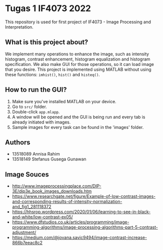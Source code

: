 # Tugas 1 IF4073 2022
This repository is used for first project of IF4073 - Image Processing and Interpretation.

## What is this project about?
We implement many operations to enhance the image, such as intensity histogram, contrast enhancement, histogram equalization and histogram specification. We also make GUI for those operations, so it can load image that you desire. This project is implemented using MATLAB without using these functions: ```imhist()```, ```hist()``` and ```histeq()```.

## How to run the GUI?
1. Make sure you've installed MATLAB on your device.
2. Go to ```src/``` folder.
3. Double-click ```app.mlapp```.
4. A window will be opened and the GUI is being run and every tab is already initiated with images.
5. Sample images for every task can be found in the 'images' folder.

## Authors
- 13518089 Annisa Rahim
- 13518149 Stefanus Gusega Gunawan

## Image Souces
- http://www.imageprocessingplace.com/DIP-3E/dip3e_book_images_downloads.htm 
- https://www.researchgate.net/figure/Example-of-low-contrast-images-and-corresponding-results-of-intensity-normalization-and_fig1_281118372 
- https://hhsrop.wordpress.com/2020/01/06/learning-to-see-in-black-and-white/low-contrast-ex05/ 
- https://www.dfstudios.co.uk/articles/programming/image-programming-algorithms/image-processing-algorithms-part-5-contrast-adjustment/ 
- https://medium.com/@jovana.savic9494/image-contrast-increase-866b7eeac8c2